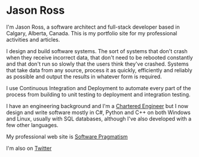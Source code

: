 # Jason Ross

<!--
**big-jr/big-jr** is a ✨ _special_ ✨ repository because its `README.md` (this file) appears on your GitHub profile.

Here are some ideas to get you started:

- 🔭 I’m currently working on ...
- 🌱 I’m currently learning ...
- 👯 I’m looking to collaborate on ...
- 🤔 I’m looking for help with ...
- 💬 Ask me about ...
- 📫 How to reach me: ...
- 😄 Pronouns: ...
- ⚡ Fun fact: ...
-->

I'm Jason Ross, a software architect and full-stack developer based in Calgary, Alberta, Canada. This is my portfolio site for my professional activities and articles.

I design and build software systems. The sort of systems that don't crash when they receive incorrect data, that don't need to be rebooted constantly and that don't run so slowly that the users think they've crashed. Systems that take data from any source, process it as quickly, efficiently and reliably as possible and output the results in whatever form is required.

I use Continuous Integration and Deployment to automate every part of the process from building to unit testing to deployment and integration testing.

I have an engineering background and I'm a [Chartered Engineer](https://www.engc.org.uk/ceng) but I now design and write software mostly in C#, Python and C++ on both Windows and Linux, usually with SQL databases, although I've also developed with a few other languages.

My professional web site is [Software Pragmatism](https://www.softwarepragmatism.com/)

I'm also on [Twitter](https://twitter.com/SoftwarePragmat)
